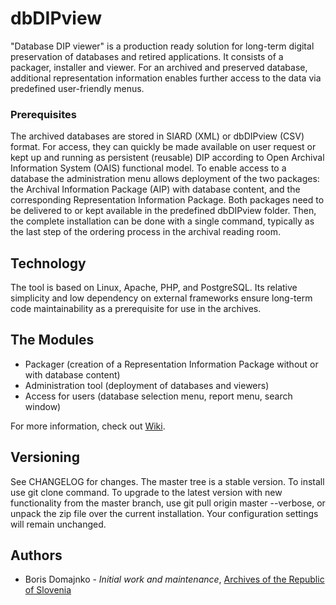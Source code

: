 # dbDIPview

"Database DIP viewer" is a production ready solution for long-term digital preservation of databases and retired applications. It consists of a packager, installer and viewer. For an archived and preserved database, additional representation information enables further access to the data via predefined user-friendly menus.

### Prerequisites
The archived databases are stored in SIARD (XML) or dbDIPview (CSV) format. For access, they can quickly be made available on user request or kept up and running as persistent (reusable) DIP according to Open Archival Information System (OAIS) functional model. To enable access to a database the administration menu allows deployment of the two packages: the Archival Information Package (AIP) with database content, and the corresponding Representation Information Package. Both packages need to be delivered to or kept available in the predefined dbDIPview folder. Then, the complete installation can be done with a single command, typically as the last step of the ordering process in the archival reading room.

## Technology
The tool is based on Linux, Apache, PHP, and PostgreSQL. Its relative simplicity and low dependency on external frameworks ensure long-term code maintainability as a prerequisite for use in the archives.

## The Modules
* Packager (creation of a Representation Information Package without or with database content)
* Administration tool (deployment of databases and viewers)
* Access for users (database selection menu, report menu, search window)

For more information, check out [Wiki](../../wiki).

## Versioning
See CHANGELOG for changes. The master tree is a stable version. To install use git clone command. To upgrade to the latest version with new functionality from the master branch, use git pull origin master --verbose, or unpack the zip file over the current installation. Your configuration settings will remain unchanged.

## Authors
* Boris Domajnko - *Initial work and maintenance*, [Archives of the Republic of Slovenia](http://www.arhiv.gov.si/en/)
